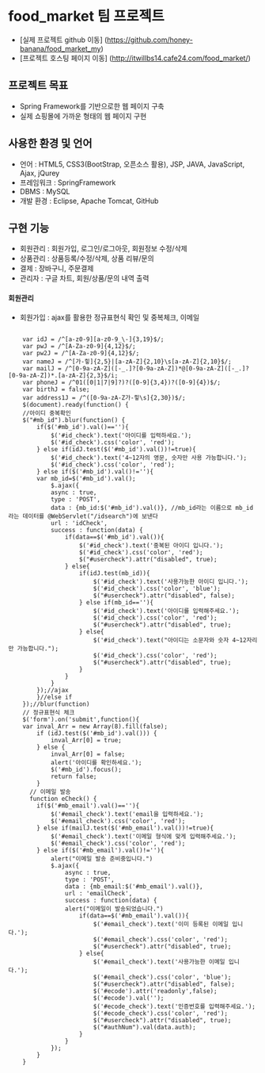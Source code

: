 # food_market 팀 프로젝트
- [실제 프로젝트 github 이동] (https://github.com/honey-banana/food_market_my)
- [프로젝트 호스팅 페이지 이동] (http://itwillbs14.cafe24.com/food_market/)

## 프로젝트 목표
- Spring Framework를 기반으로한 웹 페이지 구축
- 실제 쇼핑몰에 가까운 형태의 웹 페이지 구현

## 사용한 환경 및 언어
- 언어 : HTML5, CSS3(BootStrap, 오픈소스 활용), JSP, JAVA, JavaScript, Ajax, jQurey
- 프레임워크 : SpringFramework
- DBMS : MySQL
- 개발 환경 : Eclipse, Apache Tomcat, GitHub

## 구현 기능
- 회원관리 : 회원가입, 로그인/로그아웃, 회원정보 수정/삭제
- 상품관리 : 상품등록/수정/삭제, 상품 리뷰/문의 
- 결제 : 장바구니, 주문결제
- 관리자 : 구글 차트, 회원/상품/문의 내역 출력

#### 회원관리
- 회원가입 : ajax를 활용한 정규표현식 확인 및 중복체크, 이메일 
<pre>
<code>
	var idJ = /^[a-z0-9][a-z0-9_\-]{3,19}$/;
	var pwJ = /^[A-Za-z0-9]{4,12}$/;
	var pw2J = /^[A-Za-z0-9]{4,12}$/;
	var nameJ = /^[가-힣]{2,5}|[a-zA-Z]{2,10}\s[a-zA-Z]{2,10}$/;
	var mailJ = /^[0-9a-zA-Z]([-_.]?[0-9a-zA-Z])*@[0-9a-zA-Z]([-_.]?[0-9a-zA-Z])*.[a-zA-Z]{2,3}$/i;
	var phoneJ = /^01([0|1|7|9]?)?([0-9]{3,4})?([0-9]{4})$/;
	var birthJ = false;
	var address1J = /^([0-9a-zA-Z가-힣\s]{2,30})$/;
	$(document).ready(function() {
	//아이디 중복확인
	$("#mb_id").blur(function() {
		if($('#mb_id').val()==''){
			$('#id_check').text('아이디를 입력하세요.');
			$('#id_check').css('color', 'red');
		} else if(idJ.test($('#mb_id').val())!=true){
			$('#id_check').text('4~12자의 영문, 숫자만 사용 가능합니다.');
			$('#id_check').css('color', 'red');
		} else if($('#mb_id').val()!=''){	
		var mb_id=$('#mb_id').val();
			$.ajax({
			async : true,
			type : 'POST',
			data : {mb_id:$('#mb_id').val()}, //mb_id라는 이름으로 mb_id라는 데이터를 @WebServlet("/idsearch")에 보낸다
			url : 'idCheck',
			success : function(data) {
				if(data==$('#mb_id').val()){
					$('#id_check').text('중복된 아이디 입니다.');
					$('#id_check').css('color', 'red');
					$("#usercheck").attr("disabled", true);
				} else{
					if(idJ.test(mb_id)){
						$('#id_check').text('사용가능한 아이디 입니다.');
						$('#id_check').css('color', 'blue');
						$("#usercheck").attr("disabled", false);
					} else if(mb_id==''){
						$('#id_check').text('아이디를 입력해주세요.');
						$('#id_check').css('color', 'red');
						$("#usercheck").attr("disabled", true);
					} else{
						$('#id_check').text("아이디는 소문자와 숫자 4~12자리만 가능합니다.");
						$('#id_check').css('color', 'red');
						$("#usercheck").attr("disabled", true);
					}
				}
			}
		});//ajax
		}//else if
	});//blur(function)
	// 정규표현식 체크
	$('form').on('submit',function(){
	var inval_Arr = new Array(8).fill(false);
		if (idJ.test($('#mb_id').val())) {
			inval_Arr[0] = true;
		} else {
			inval_Arr[0] = false;
			alert('아이디를 확인하세요.');
			$('#mb_id').focus();
			return false;
		}
	  // 이메일 발송
	  function eCheck() {
		if($('#mb_email').val()==''){
			$('#email_check').text('email을 입력하세요.');
			$('#email_check').css('color', 'red');
		} else if(mailJ.test($('#mb_email').val())!=true){
			$('#email_check').text('이메일 형식에 맞게 입력해주세요.');
			$('#email_check').css('color', 'red');
		} else if($('#mb_email').val()!=''){	
			alert("이메일 발송 준비중입니다.")
			$.ajax({
				async : true,
				type : 'POST',
				data : {mb_email:$('#mb_email').val()},
				url : 'emailCheck',
				success : function(data) {
				alert("이메일이 발송되었습니다.")
					if(data==$('#mb_email').val()){
						$('#email_check').text('이미 등록된 이메일 입니다.');
						$('#email_check').css('color', 'red');
						$("#usercheck").attr("disabled", true);
					} else{
						$('#email_check').text('사용가능한 이메일 입니다.');
						$('#email_check').css('color', 'blue');
						$("#usercheck").attr("disabled", false);
						$('#ecode').attr('readonly',false);
						$('#ecode').val('');
						$('#ecode_check').text('인증번호를 입력해주세요.');
						$('#ecode_check').css('color', 'red');
						$("#usercheck").attr("disabled", true);	
						$("#authNum").val(data.auth);
					}
				}
			});
		}
	}
</code>
</pre>
  
